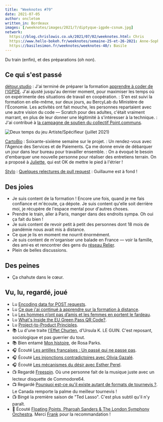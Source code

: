 ```yaml
---
title: "Weeknotes #79"
date: 2021-07-05
author: oncletom
written_in: Bordeaux
images: [/weeknotes/images/2021/7/diptyque-igpde-csnum.jpg]
network:
  https://blog.chrislowis.co.uk/2021/07/02/weeknotes.html: Chris
  https://www.hello-bokeh.fr/weeknotes/semaine-25-et-26-2021: Anne-Sophie
  https://basilesimon.fr/weeknotes/weeknotes-40/: Basile
---
```


Du train (enfin), et des préparations (oh non).

<!--more-->

## Ce qui s'est passé

[détour.studio]
: J'ai terminé de préparer la formation [apprendre à coder de l'IGPDE](https://demo.hedgedoc.org/s/6l43RT1nP). J'ai ajusté jusqu'au dernier moment, pour maximiser les temps où on expérimente des situations de travail en coopération.
: S'en est suivi la formation en elle-même, sur deux jours, au BercyLab du Ministère de l'Économie. Les activités ont fait mouche, les personnes repartaient avec une autre vision du code — Scratch pour des adultes, c'était vraiment marrant, en plus de leur donner une légitimité à s'intéresser à la technique.
: J'ai contribué à [la campagne de soutien du collectif Point.communs](https://www.helloasso.com/associations/legal-services-for-commons/collectes/soutenir-le-collectif-point-communs).

![](/weeknotes/images/2021/7/diptyque-igpde-csnum.jpg "Deux temps du jeu Artiste/Spécifieur (juillet 2021)")

[CartoBio]
: Soixante-sixième semaine sur le projet.
: Un rendez-vous avec l'Agence des Services et de Paiements. Ça me donne envie de débarquer un jour dans leur bureau pour travailler ensemble.
: On a évoqué le besoin d'embarquer une nouvelle personne pour réaliser des entretiens terrain. On a proposé à [Juliette], qui est OK de mettre le pied à l'étrier !

[Stylo]
: [Quelques relectures de pull request](https://github.com/EcrituresNumeriques/stylo/pulls) : Guillaume est à fond !

## Des joies

- Je suis content de la formation ! Encore une fois, quand je me fais confiance et m'écoute, ça dépote. Je suis content qu'elle soit derrière moi, je récupère de l'espace mental pour d'autres choses.
- Prendre le train, aller à Paris, manger dans des endroits sympa. Oh oui ça fait du bien !
- Je suis content de revoir petit à petit des personnes dont 18 mois de pandémie nous avait mis à distance.
- Ce que je lis en moment me nourrit énormément.
- Je suis content de m'organiser une balade en France — voir la famille, des ami·es et rencontrer des gens du [réseau Relier](http://reseau-relier.org/).
- Plein de belles discussions.

## Des peines

- Ça chahute dans le cœur.

## Vu, lu, regardé, joué

- Lu [Encoding data for POST requests](https://jakearchibald.com/2021/encoding-data-for-post-requests/).
- Lu [Ce que j'ai continué à apprendre sur la formation à distance](https://juliebrillet.fr/blog/2021_06_foad2/).
- Lu [Les hommes n’ont pas d’amis et les femmes en portent le fardeau](https://repeindre.info/2019/05/23/les-hommes-nont-pas-damis-et-les-femmes-en-portent-le-fardeau/).
- Lu [What's Inside the EU Green Pass QR Code?](https://gir.st/blog/greenpass.html).
- Lu [Project-to-Product Principles](https://mattphilip.wordpress.com/2021/06/30/infographic-project-to-product-principles/).
- 📚 Lu d'une traite [l'Effet Churten](https://www.editions-actusf.fr/a/ursula-leguin/effet-churten), d'Ursula K. LE GUIN. C'est reposant, sociologique et pas guerrier du tout.
- 📚 Bien entamé [Mon histoire](https://www.editionslibertalia.com/catalogue/poche/rosa-parks-mon-histoire), de Rosa Parks.
- 🎧 Écouté [Les antilles françaises : Un passé qui ne passe pas](https://www.franceculture.fr/emissions/lsd-la-serie-documentaire/les-antilles-francaises-enchainees-a-lesclavage-34-un-passe-qui-ne-passe-pas).
- 🎧 Écouté [Les injonctions contradictoires avec Olivia Gazalé](https://www.podcastics.com/podcast/episode/les-injonctions-contradictoires-avec-olivia-gazale-25637/).
- 🎧 Écouté [Les mécanismes du désir avec Esther Perel](https://www.podcastics.com/podcast/episode/les-mecanismes-du-desir-avec-esther-perel-25634).
- 📺 Regardé [Freespin](https://www.youtube.com/watch?v=zprSxCMlECA). Où une personne fait de la musique juste avec un lecteur disquette de Commodore64.
- 📺 Regardé [Pourquoi est-ce qu'il existe autant de formats de tournevis ?](https://www.youtube.com/watch?v=ARAQUgkdIvQ). Le Canada remporte la palme du meilleur tournevis !
- 📺 Bingé la première saison de "Ted Lasso". C'est plus subtil qu'il n'y paraît.
- 🎵 Écouté [Floating Points, Pharoah Sanders & The London Symphony Orchestra](https://www.youtube.com/watch?v=Mn8x0QbN4f8). Merci [Frank](https://frank.taillandier.me/) pour la recommandation !

[détour.studio]: /
[Solstice]: https://solstice.coop/
[Stylo]: https://github.com/EcrituresNumeriques/stylo
[CartoBio]: https://cartobio.org/
[EditAdapt]: http://editadapt.fr/
[Usine Vivante]: https://www.usinevivante.org
[La Zone]: http://la.zone
[YesWiki]: https://yeswiki.net
[DataGalaxy]: https://www.datagalaxy.com/
[Classes à 12]: https://beta.gouv.fr/startups/classes12.html

[Noémie]: https://noemiegirard.co
[Sandra]: https://sandrakpodar.net/
[Juliette]: https://twitter.com/ju_net01
[Sofia]: https://twitter.com/sofiaboulaarab
[Guillaume]: https://www.yuzutech.fr/
[Antoine]: https://www.quaternum.net/
[Yannick]: https://elsif.fr/
[Basile]: https://basilesimon.fr/
[Maïtané]: https://maiwann.net/
[Laurent]: https://cocotier.xyz/
[Audrey]: https://fr.linkedin.com/in/audreybramy
